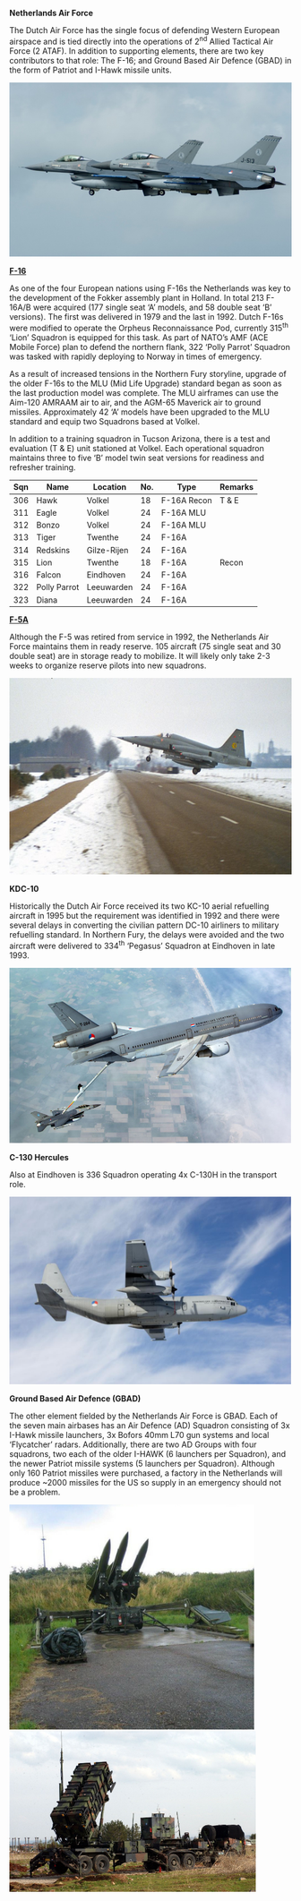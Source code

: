 **Netherlands Air Force**

The Dutch Air Force has the single focus of defending Western European
airspace and is tied directly into the operations of 2<sup>nd</sup>
Allied Tactical Air Force (2 ATAF). In addition to supporting elements,
there are two key contributors to that role: The F-16; and Ground Based
Air Defence (GBAD) in the form of Patriot and I-Hawk missile units.

<img src="/assets\images\nato\nl\air\image1.jpeg" style="width:5.28125in;height:3.24487in" />

[**F-16**](http://www.f-16.net/f-16_users_article8.html)

As one of the four European nations using F-16s the Netherlands was key
to the development of the Fokker assembly plant in Holland. In total 213
F-16A/B were acquired (177 single seat ‘A’ models, and 58 double seat
‘B’ versions). The first was delivered in 1979 and the last in 1992.
Dutch F-16s were modified to operate the Orpheus Reconnaissance Pod,
currently 315<sup>th</sup> ‘Lion’ Squadron is equipped for this task. As
part of NATO’s AMF (ACE Mobile Force) plan to defend the northern flank,
322 ‘Polly Parrot’ Squadron was tasked with rapidly deploying to Norway
in times of emergency.

As a result of increased tensions in the Northern Fury storyline,
upgrade of the older F-16s to the MLU (Mid Life Upgrade) standard began
as soon as the last production model was complete. The MLU airframes can
use the Aim-120 AMRAAM air to air, and the AGM-65 Maverick air to ground
missiles. Approximately 42 ‘A’ models have been upgraded to the MLU
standard and equip two Squadrons based at Volkel.

In addition to a training squadron in Tucson Arizona, there is a test
and evaluation (T & E) unit stationed at Volkel. Each operational
squadron maintains three to five ‘B’ model twin seat versions for
readiness and refresher training.

| Sqn | Name         | Location    | No. | Type        | Remarks |
|-----|--------------|-------------|-----|-------------|---------|
| 306 | Hawk         | Volkel      | 18  | F-16A Recon | T & E   |
| 311 | Eagle        | Volkel      | 24  | F-16A MLU   |         |
| 312 | Bonzo        | Volkel      | 24  | F-16A MLU   |         |
| 313 | Tiger        | Twenthe     | 24  | F-16A       |         |
| 314 | Redskins     | Gilze-Rijen | 24  | F-16A       |         |
| 315 | Lion         | Twenthe     | 18  | F-16A       | Recon   |
| 316 | Falcon       | Eindhoven   | 24  | F-16A       |         |
| 322 | Polly Parrot | Leeuwarden  | 24  | F-16A       |         |
| 323 | Diana        | Leeuwarden  | 24  | F-16A       |         |

[**F-5A**](http://www.the-northrop-f-5-enthusiast-page.info/AirForces/NetherlandsAF.html)

Although the F-5 was retired from service in 1992, the Netherlands Air
Force maintains them in ready reserve. 105 aircraft (75 single seat and
30 double seat) are in storage ready to mobilize. It will likely only
take 2-3 weeks to organize reserve pilots into new squadrons.

<img src="/assets\images\nato\nl\air\image2.jpg" style="width:6.5in;height:3.65625in" />

**KDC-10**

Historically the Dutch Air Force received its two KC-10 aerial
refuelling aircraft in 1995 but the requirement was identified in 1992
and there were several delays in converting the civilian pattern DC-10
airliners to military refuelling standard. In Northern Fury, the delays
were avoided and the two aircraft were delivered to 334<sup>th</sup>
‘Pegasus’ Squadron at Eindhoven in late 1993.

<img src="/assets\images\nato\nl\air\image3.jpg" style="width:5.23923in;height:3.26042in" />

**C-130 Hercules**

Also at Eindhoven is 336 Squadron operating 4x C-130H in the transport
role.

<img src="/assets\images\nato\nl\air\image4.jpg" style="width:5.23958in;height:3.48964in" />

**Ground Based Air Defence (GBAD)**

The other element fielded by the Netherlands Air Force is GBAD. Each of
the seven main airbases has an Air Defence (AD) Squadron consisting of
3x I-Hawk missile launchers, 3x Bofors 40mm L70 gun systems and local
‘Flycatcher’ radars. Additionally, there are two AD Groups with four
squadrons, two each of the older I-HAWK (6 launchers per Squadron), and
the newer Patriot missile systems (5 launchers per Squadron). Although
only 160 Patriot missiles were purchased, a factory in the Netherlands
will produce \~2000 missiles for the US so supply in an emergency should
not be a problem.

<img src="/assets\images\nato\nl\air\image5.png" style="width:4.54861in;height:4.1875in" />

<img src="/assets\images\nato\nl\air\image6.jpeg" style="width:4.58654in;height:2.98958in" />
